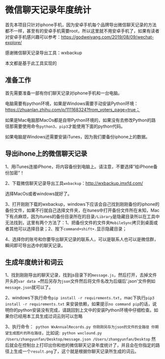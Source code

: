 # 微信聊天记录年度统计


首先本项目只针对iphone手机，因为安卓手机每个品牌导出微信聊天记录的方法都不一样，甚至有的安卓手机需要root，所以这里就不用安卓手机了，如果有读者对安卓手机感兴趣可以参考：https://godweiyang.com/2019/08/09/wechat-explore/

感谢微信聊天记录导出工具：wxbackup

本文都是基于此工具实现的
## 准备工作


首先需要准备一部有你们聊天记录对iphone手机和一台电脑。

电脑需要有python环境，如果是Windows需要手动安装Python环境：https://zhuanlan.zhihu.com/p/111168324?from_voters_page=true；

如果是Mac电脑那MacOs都是自带Python环境的，如果没有去修改Python的路径那需要使用命令`python3`、`pip3`才能使用下面的python代码。

如果电脑是Windows还需要安装iTunes，因为我们要备份iphone上的数据。



## 导出ihone上的微信聊天记录



1、用iTunes连接iPhone，将内容备份到电脑上。请注意，不要选择”给iPhone备份加密“！

2、下载微信聊天记录导出工具`wxbackup`：http://wxbackup.imxfd.com/

选择MacOs或者windows就好了。

3、打开刚刚下载的wxbackup，windows下应该会自己找到刚刚备份的iphone的备份文件，如果不行就自己选择文件夹，在itunes中打开备份文件所在未知，Mac下有点麻烦，因为itunes的备份目录所在的目录`/Library`是隐藏目录所以在工具中无法找到，这里有两个方法了：1、把备份文件的文件夹`MobileSync`拷贝到桌面或者其他可以选择目录；2、按下`command+shift+.`显示隐藏目录；

4、选择你的账号和你要导出聊天记录的联系人，可以是联系人也可以是微信群，瞬间即可导出选中的聊天记录。






## 生成年度统计和词云

1、找到刚刚导出的聊天记录，找到js目录下的`message.js`，然后打开，去掉文件开头的`var data =`然后另存为`json`文件然后将文件名改为后缀后'.json'文件例如`message.json`就可以了。

2、windows下执行命令`pip install -r requirements.txt`，mac下执行`pip3 install -r requirements.txt` 来安装依赖，如果提示`no command pip`的话，说明你的python安装没有完成，请跳回到上文中的安装Python环境中仔细检查。如果你已经用本工具生成过词云则可以忽略

3、执行命令：` python WxAnnualRecords.py 你刚刚另存为json的文件的全路径 你期望生成图片的所在路径`，比如说:` python wxclound.py /Users/zhangyunfan/Desktop/message.json /Users/zhangyunfan/Desktop` 然后就会在控制台上打印出你和他的微信聊天记录年度统计了，并且会在你指定的路径上生成一个`result.png`了，这个就是根据你聊天记录所生成的词云。






